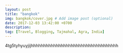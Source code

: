 ```yaml
---
layout: post
title: "bangkok"
img: bangkok/cover.jpg # Add image post (optional)
date: 2017-12-03 13:42:00 +0700
description:
tag: [Travel, Blogging, Tajmahal, Agra, India]
---
```

4tg5tyhyuyjijhhhhhhhhhhhhhhhhhhhhhhhhhhhhhhhhhhh
